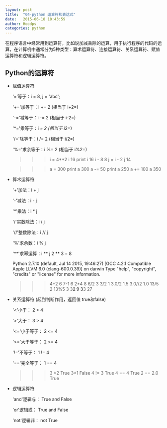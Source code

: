 ```yaml
---
layout: post
title:  "04-python 运算符和表达式"
date:   2015-06-18 10:43:59
author: Hoodps
categories: python
---
```


在程序语言中经常用到运算符，比如说加减乘除的运算，用于执行程序的代码的运算，在计算机中通常分为5种类型：算术运算符、连接运算符、关系运算符、赋值运算符和逻辑运算符。

## Python的运算符

 - 赋值运算符

    ‘=’等于：i = 8, j = 'abc';

    '+='加等于：i += 2 (相当于 i+2=)
    
    '-='减等于：i -= 2 (相当于 i-2=)
    
    '*='乘等于：i *= 2 (相当于 i*2=)
 
    '/='除等于：i /= 2 (相当于 i/2=)
 
    '%='求余等于：i %= 2 (相当于 i%2=)

    >>> i = 4**2
	>>> i
	16
	>>> print i
	16
	>>> i - 8
	8
	>>> j = i - 2
	>>> j
	14
	>>> 

	>>> a = 300
	>>> print a
	300
	>>> a -= 50
	>>> print a
	250
	>>> a += 100
	>>> a
	350
	>>> 
    
 - 算术运算符
 
    '+'加法：i + j

    '-'减法：i - j
    
    '*'乘法：i * j
    
    '/'实数除法：i / j
    
    '//'整数除法：i // j
    
    '%'求余数：i % j
    
    '**'求幂运算：i ** j  2 ** 3 = 8

    Python 2.7.10 (default, Jul 14 2015, 19:46:27) 
	[GCC 4.2.1 Compatible Apple LLVM 6.0 (clang-600.0.39)] on darwin
	Type "help", "copyright", "credits" or "license" for more information.
	>>> 4+2
	6
	>>> 7-1
	6
	>>> 2*4
	8
	>>> 6/2
	3
	>>> 3/2
	1
	>>> 3.0/2
	1.5
	>>> 3.0//2
	1.0
	>>> 13/5
	2
	>>> 13%5
	3
	>>> 3**2
	9
	>>> 3**3
	27
	>>> 

 - 关系运算符 (起到判断作用，返回值 true和false)
 
 	'<'小于： 2 < 4

 	'>'大于： 3 > 4
 	
 	'<='小于等于： 2 <= 4
 	
 	'>='大于等于： 2 >= 4
 	
 	'!='不等于： 1 != 4
 	
 	'=='完全等于： 1 == 4
 	
 	>>> 3 >2
	True
	>>> 3<1
	False
	>>> 4 != 3
	True
	>>> 4 == 4
	True
	>>> 2 == 2.0
	True
	>>> 

 - 逻辑运算符
 
 	'and'逻辑与： True and False

 	'or'逻辑或： True and False
 	
 	'not'逻辑非： not True



